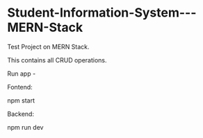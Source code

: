 # Student-Information-System---MERN-Stack
Test Project on MERN Stack.

This contains all CRUD operations.

Run app - 

  Fontend:

  npm start

  Backend:

  npm run dev
